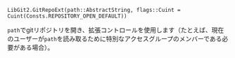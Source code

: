```
LibGit2.GitRepoExt(path::AbstractString, flags::Cuint = Cuint(Consts.REPOSITORY_OPEN_DEFAULT))
```

`path`でgitリポジトリを開き、拡張コントロールを使用します（たとえば、現在のユーザーが`path`を読み取るために特別なアクセスグループのメンバーである必要がある場合）。
